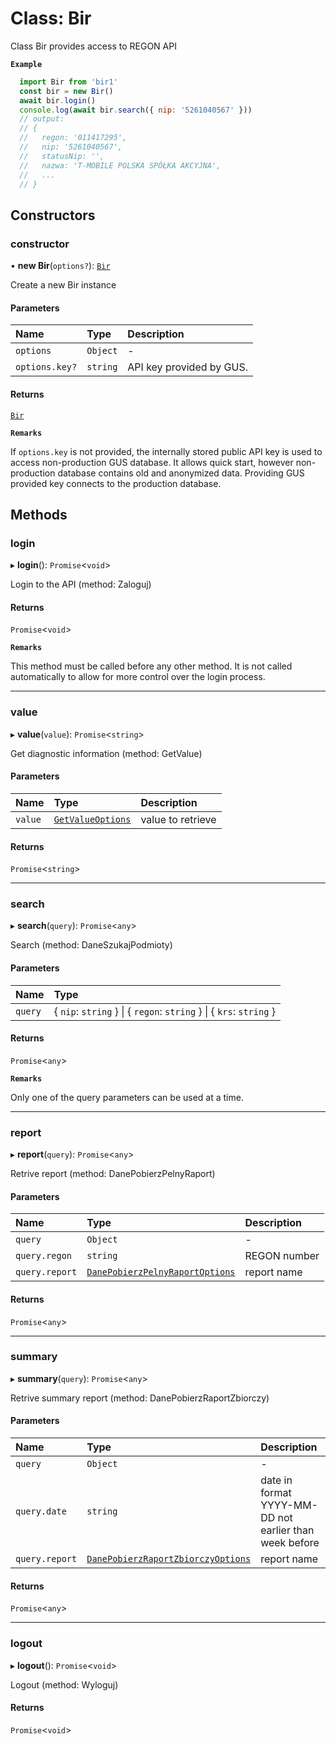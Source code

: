 # Class: Bir

Class Bir provides access to REGON API

**`Example`**

```js
  import Bir from 'bir1'
  const bir = new Bir()
  await bir.login()
  console.log(await bir.search({ nip: '5261040567' }))
  // output:
  // {
  //   regon: '011417295',
  //   nip: '5261040567',
  //   statusNip: '',
  //   nazwa: 'T-MOBILE POLSKA SPÓŁKA AKCYJNA',
  //   ...
  // }
```

## Constructors

### constructor

• **new Bir**(`options?`): [`Bir`](Bir.md)

Create a new Bir instance

#### Parameters

| Name | Type | Description |
| :------ | :------ | :------ |
| `options` | `Object` | - |
| `options.key?` | `string` | API key provided by GUS. |

#### Returns

[`Bir`](Bir.md)

**`Remarks`**

If `options.key` is not provided, the internally stored public API key
is used to access non-production GUS database. It allows quick start,
however non-production database contains old and anonymized data.
Providing GUS provided key connects to the production database.

## Methods

### login

▸ **login**(): `Promise`\<`void`\>

Login to the API (method: Zaloguj)

#### Returns

`Promise`\<`void`\>

**`Remarks`**

This method must be called before any other method. It is not called
automatically to allow for more control over the login process.

___

### value

▸ **value**(`value`): `Promise`\<`string`\>

Get diagnostic information (method: GetValue)

#### Parameters

| Name | Type | Description |
| :------ | :------ | :------ |
| `value` | [`GetValueOptions`](../modules/internal_.md#getvalueoptions) | value to retrieve |

#### Returns

`Promise`\<`string`\>

___

### search

▸ **search**(`query`): `Promise`\<`any`\>

Search (method: DaneSzukajPodmioty)

#### Parameters

| Name | Type |
| :------ | :------ |
| `query` | \{ `nip`: `string`  } \| \{ `regon`: `string`  } \| \{ `krs`: `string`  } |

#### Returns

`Promise`\<`any`\>

**`Remarks`**

Only one of the query parameters can be used at a time.

___

### report

▸ **report**(`query`): `Promise`\<`any`\>

Retrive report (method: DanePobierzPelnyRaport)

#### Parameters

| Name | Type | Description |
| :------ | :------ | :------ |
| `query` | `Object` | - |
| `query.regon` | `string` | REGON number |
| `query.report` | [`DanePobierzPelnyRaportOptions`](../modules/internal_.md#danepobierzpelnyraportoptions) | report name |

#### Returns

`Promise`\<`any`\>

___

### summary

▸ **summary**(`query`): `Promise`\<`any`\>

Retrive summary report (method: DanePobierzRaportZbiorczy)

#### Parameters

| Name | Type | Description |
| :------ | :------ | :------ |
| `query` | `Object` | - |
| `query.date` | `string` | date in format YYYY-MM-DD not earlier than week before |
| `query.report` | [`DanePobierzRaportZbiorczyOptions`](../modules/internal_.md#danepobierzraportzbiorczyoptions) | report name |

#### Returns

`Promise`\<`any`\>

___

### logout

▸ **logout**(): `Promise`\<`void`\>

Logout (method: Wyloguj)

#### Returns

`Promise`\<`void`\>
